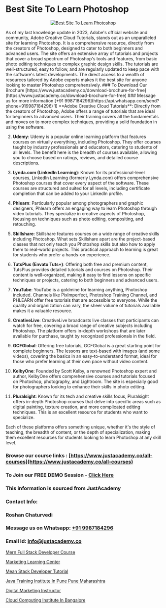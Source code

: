 # Best Site To Learn Photoshop

<p align="center">
  <a href="https://justacademy.co/course-detail/photoshop-training">
    <img src="https://justacademy.co/storage2/course_image/1676637576_course_image.webp" alt="Best Site To Learn Photoshop">
  </a>
</p>
As of my last knowledge update in 2023, Adobe's official website and community, Adobe Creative Cloud Tutorials, stands out as an unparalleled site for learning Photoshop. It is a comprehensive resource, directly from the creators of Photoshop, designed to cater to both beginners and advanced users. The site offers an extensive array of tutorials and projects that cover a broad spectrum of Photoshop's tools and features, from basic photo editing techniques to complex graphic design skills. The tutorials are well-structured, easy to follow, and are regularly updated to keep pace with the software's latest developments. The direct access to a wealth of resources tailored by Adobe experts makes it the best site for anyone looking to master Photoshop comprehensively.
### To Download Our Brochure [https://www.justacademy.co/download-brochure-for-free](https://www.justacademy.co/download-brochure-for-free)
### Message us for more information [+91 9987184296](https://api.whatsapp.com/send?phone=919987184296)
1) **Adobe Creative Cloud Tutorials**: Directly from the creators of Photoshop, Adobe offers a range of tutorials that are ideal for beginners to advanced users. Their training covers all the fundamentals and moves on to more complex techniques, providing a solid foundation in using the software.

2) **Udemy**: Udemy is a popular online learning platform that features courses on virtually everything, including Photoshop. They offer courses taught by industry professionals and educators, catering to students of all levels. The benefit here is the breadth of courses available, allowing you to choose based on ratings, reviews, and detailed course descriptions.

3) **Lynda.com (LinkedIn Learning)**: Known for its professional-level courses, LinkedIn Learning (formerly Lynda.com) offers comprehensive Photoshop courses that cover every aspect of the software. These courses are structured and suited for all levels, including certificate completion that can be added to your LinkedIn profile.

4) **Phlearn**: Particularly popular among photographers and graphic designers, Phlearn offers an engaging way to learn Photoshop through video tutorials. They specialize in creative aspects of Photoshop, focusing on techniques such as photo editing, compositing, and retouching.

5) **Skillshare**: Skillshare features courses on a wide range of creative skills including Photoshop. What sets Skillshare apart are the project-based classes that not only teach you Photoshop skills but also how to apply them to real-world projects. This practical approach to learning is great for students who prefer a hands-on experience.

6) **TutsPlus (Envato Tuts+)**: Offering both free and premium content, TutsPlus provides detailed tutorials and courses on Photoshop. Their content is well-organized, making it easy to find lessons on specific techniques or projects, catering to both beginners and advanced users.

7) **YouTube**: YouTube is a goldmine for learning anything, Photoshop included. Channels like PixImperfect, Photoshop Training Channel, and PHLEARN offer free tutorials that are accessible to everyone. While the quality and organization can vary, the sheer volume of tutorials available makes it a valuable resource.

8) **CreativeLive**: CreativeLive broadcasts live classes that participants can watch for free, covering a broad range of creative subjects including Photoshop. The platform offers in-depth workshops that are later available for purchase, taught by recognized professionals in the field.

9) **GCFGlobal**: Offering free tutorials, GCFGlobal is a great starting point for complete beginners. The lessons are text-based with images (and some videos), covering the basics in an easy-to-understand format, ideal for those who prefer learning at their own pace without video content.

10) **KelbyOne**: Founded by Scott Kelby, a renowned Photoshop expert and author, KelbyOne offers comprehensive courses and tutorials focused on Photoshop, photography, and Lightroom. The site is especially good for photographers looking to enhance their skills in photo editing.

11) **Pluralsight**: Known for its tech and creative skills focus, Pluralsight offers in-depth Photoshop courses that delve into specific areas such as digital painting, texture creation, and more complicated editing techniques. This is an excellent resource for students who want to specialize.

Each of these platforms offers something unique, whether it's the style of teaching, the breadth of content, or the depth of specialization, making them excellent resources for students looking to learn Photoshop at any skill level.

### Browse our course links : [https://www.justacademy.co/all-courses](https://www.justacademy.co/all-courses) 
### To Join our FREE DEMO Session - [Click Here](https://www.justacademy.co/register-for-course-demo)


### This information is sourced from JustAcademy
### Contact Info:
### Roshan Chaturvedi
### Message us on Whatsapp: [+91 9987184296](https://api.whatsapp.com/send?phone=919987184296)
### Email id: [info@justacademy.co](mailto:info@justacademy.co)
                
[Mern Full Stack Developer Course](https://www.linkedin.com/pulse/mern-full-stack-developer-course-justacademy-coimbatore-ut85c/)

[Marketing Learning Center](https://www.linkedin.com/pulse/marketing-learning-center-justacademy-jaipur-0adpe?trackingId=noGBNSiw6cMlyS4tixEuoQ%3D%3D&lipi=urn%3Ali%3Apage%3Ad_flagship3_company_admin%3B6gVpALX0TnilEAnvQeHuDw%3D%3D)

[Mean Stack Developer Tutorial](https://medium.com/@shivamja27/mean-stack-developer-tutorial-82888e4a6b75)

[Java Training Institute In Pune Pune Maharashtra](https://medium.com/@mistersumit961/java-training-institute-in-pune-pune-maharashtra-59ffd409d74a)

[Digital Marketing Instructor](https://justacademyin.github.io/justacademy/digital-marketing-instructor)

[Cloud Computing Institute In Bangalore](https://justacademyin.github.io/justacademy/cloud-computing-institute-in-bangalore)

